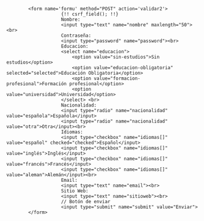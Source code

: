             <form name='formu' method="POST" action='validar2'>
                        {!! csrf_field(); !!}
                        Nombre:
                        <input type="text" name="nombre" maxlength="50"><br>
                        Contraseña:
                        <input type="password" name="password"><br>
                        Educacion:
                        <select name="educacion">
                            <option value="sin-estudios">Sin estudios</option>
                            <option value="educacion-obligatoria" selected="selected">Educación Obligatoria</option>
                            <option value="formacion-profesional">Formación profesional</option>
                            <option value="universidad">Universidad</option>
                        </select> <br>
                        Nacionalidad:
                        <input type="radio" name="nacionalidad" value="española">Española</input>
                        <input type="radio" name="nacionalidad" value="otra">Otra</input><br>
                        Idiomas:
                        <input type="checkbox" name="idiomas[]" value="español" checked="checked">Español</input>
                        <input type="checkbox" name="idiomas[]" value="inglés">Inglés</input>
                        <input type="checkbox" name="idiomas[]" value="francés">Francés</input>
                        <input type="checkbox" name="idiomas[]" value="aleman">Alemán</input><br>
                        Email:
                        <input type="text" name="email"><br>
                        Sitio Web:
                        <input type="text" name="sitioweb"><br>
                        // Botón de enviar
                        <input type="submit" name="submit" value="Enviar">
            </form>
